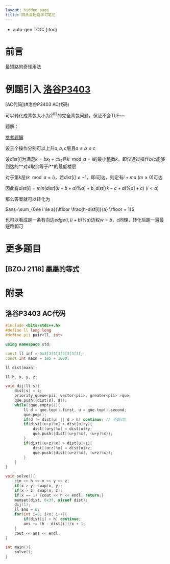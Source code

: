 ```yaml
---
layout: hidden_page
title: 同余最短路学习笔记
---
```


* auto-gen TOC:
{:toc}

# 前言

最短路的奇怪用法




# 例题引入 [洛谷P3403](https://www.luogu.com.cn/problem/P3403)

[AC代码](#洛谷P3403 AC代码)

可以转化成背包大小为$2^{63}$的完全背包问题，保证不会TLE~~

题解：

[参考题解](https://www.luogu.com.cn/blog/L02m/solution-p3403)

设三个操作分别可以上升$a, b, c$层且$a\le b \le c$

设$dist[i]$为满足$k=bx_1 + cx_2$且$k \mod a = i$的最小整数$k$，即仅通过操作$b/c$能够到达的**对$a$取余等于$i$**的最低楼层

对于第$k$层($k \mod a = i$)，若$dist[i] \ne -1$，即$i$可达，则定有$i+ma \ (m\ge0)$可达

因此有$dist[i]=min(dist[(k-b+a)\%a]+b, dist[(k-c+a)\%a]+c)\ (i<a)$ 

那么答案就可以转化为

$ans=\sum_{0\le i \le a}{\lfloor \frac{h-dist[i]}{a} \rfloor + 1}$

也可以看成是一条有向边$edge(i, (i+b)\%a)$边权$w=b$，$c$同理，转化后跑一遍最短路即可



# 更多题目

## [BZOJ 2118]  墨墨的等式



# 附录

## 洛谷P3403 AC代码

```c++
#include <bits/stdc++.h>
#define ll long long
#define pii pair<ll, int> 

using namespace std;

const ll inf = 0x3f3f3f3f3f3f3f3f;
const int maxn = 1e5 + 1000;

ll dist[maxn];

ll h, x, y, z;

void dij(ll s){
    dist[s] = s;
    priority_queue<pii, vector<pii>, greater<pii> >que;
    que.push({dist[s], s});
    while(!que.empty()){
        ll d = que.top().first, u = que.top().second;
        que.pop();
        if(d != dist[u] || d > h) continue; // 不超过h
        if(dist[(u+y)%x] > dist[u]+y){
            dist[(u+y)%x] = dist[u]+y;
            que.push({dist[(u+y)%x], (u+y)%x});
        }
        if(dist[(u+z)%x] > dist[u]+z){
            dist[(u+z)%x] = dist[u]+z;
            que.push({dist[(u+z)%x], (u+z)%x});
        }
    }
}

void solve(){
    cin >> h >> x >> y >> z;
    if(x > y) swap(x, y);
    if(x > z) swap(x, z);
    if(x == 1) {cout << h << endl; return;}
    memset(dist, 0x3f, sizeof dist);
    dij(1);
    ll ans = 0;
    for(int i=0; i<x; i++){
        if(dist[i] > h) continue;
        ans += (h - dist[i])/x + 1;
    }
    cout << ans << endl;
}

int main(){
    solve();
}
```


